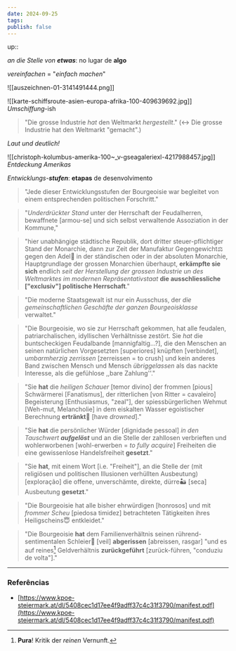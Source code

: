 ```yaml
---
date: 2024-09-25
tags:
publish: false
---
```


up::

_an die Stelle von **etwas**_: no lugar de **algo**

_vereinfachen_ = "*einfach machen*"

![[auszeichnen-01-3141491444.png]]

![[karte-schiffsroute-asien-europa-afrika-100-409639692.jpg]]
*Umschiffung*-ish

> "Die grosse Industrie *hat* den Weltmarkt *hergestellt*." (<-> Die grosse Industrie hat den Weltmarkt "gemacht".)

*Laut und deutlich!*

![[christoph-kolumbus-amerika-100~_v-gseagaleriexl-4217988457.jpg]]
*Entdeckung Amerikas*

*Entwicklungs-**stufen***: **etapas** de desenvolvimento

> "Jede dieser Entwicklungsstufen der Bourgeoisie
> war begleitet von einem 
> entsprechenden politischen Forschritt."

> "*Underdrückter Stand* unter der Herrschaft der Feudalherren,
> bewaffnete [armou-se] und sich selbst verwaltende Assoziation in der Kommune,"

> "hier unabhängige städtische Republik,
> dort dritter steuer-pflichtiger Stand der Monarchie,
> dann zur Zeit der Manufaktur
> 	Gegengewicht⚖️ gegen den Adel👑 in der ständischen oder in der absoluten Monarchie, Hauptgrundlage der grossen Monarchien überhaupt,
> **erkämpfte sie sich** endlich *seit der Herstellung der grossen Industrie un des Weltmarktes im modernen Repräsentativstaat* **die ausschliessliche ["exclusiv"] politische Herrschaft**."

> "Die moderne Staatsgewalt ist nur ein Ausschuss, der *die gemeinschaftlichen Geschäfte der ganzen Bourgeoisklasse* verwaltet."

> "Die Bourgeoisie, wo sie zur Herrschaft gekommen, hat alle feudalen, patriarchalischen, idyllischen Verhältnisse zestört.
> Sie *hat* die buntscheckigen Feudalbande [mannigfaltig...?], die den Menschen an seinen natürlichen Vorgesetzten [superiores] knüpften [verbindet],
> u*mbarmherzig zerrissen* [zerreissen = to crush]
> und kein anderes Band zwischen Mensch und Mensch *übriggelassen*
> als das nackte Interesse, als die gefühlose ,,bare Zahlung''." 

> "Sie **hat** die *heiligen Schauer* [temor divino] der frommen [pious] Schwärmerei [Fanatismus],
> der ritterlichen [von Ritter = cavaleiro] Begeisterung [Enthusiasmus, "zeal"],
> der spiessbürgerlichen Wehmut [Weh-mut, Melancholie]
> in dem eiskalten Wasser egoistischer Berechnung **ertränkt**🫧 [have *drowned*]."

> "Sie **hat** die persönlicher Würder [dignidade pessoal] *in den Tauschwert **aufgelöst***
> und 
> 	an die Stelle der zahllosen verbrieften und wohlerworbenen [wohl-erwerben = *to fully acquire*] Freiheiten 
> die eine gewissenlose Handelsfreiheit **gesetzt**."

> "Sie **hat**, mit einem Wort [i.e. "Freiheit"], an die Stelle der (mit religiösen und politischen Illusionen verhüllten Ausbeutung)[exploração]
> die offene, unverschämte, direkte, dürre🏜️ [seca] Ausbeutung **gesetzt**."

> "Die Bourgeoisie hat alle bisher ehrwürdigen [honrosos] und mit *frommer Scheu* [piedosa timidez] betrachteten Tätigkeiten 
> ihres Heiligscheins😇 entkleidet."

> "Die Bourgeoisie **hat** dem Familienverhältnis
> seinen rührend-sentimentalen Schleier👰 [veil] **abgerissen** [abreissen, rasgar]
> "und es 
> 	auf reines[^1] Geldverhältnis 
> **zurückgeführt** [zurück-führen, "conduziu de volta"]."



---
### Referências
- [https://www.kpoe-steiermark.at/dl/5408cec1d17ee4f9adff37c4c31f3790/manifest.pdf](https://www.kpoe-steiermark.at/dl/5408cec1d17ee4f9adff37c4c31f3790/manifest.pdf)

[^1]: **Pura**! Kritik der *reinen* Vernunft.